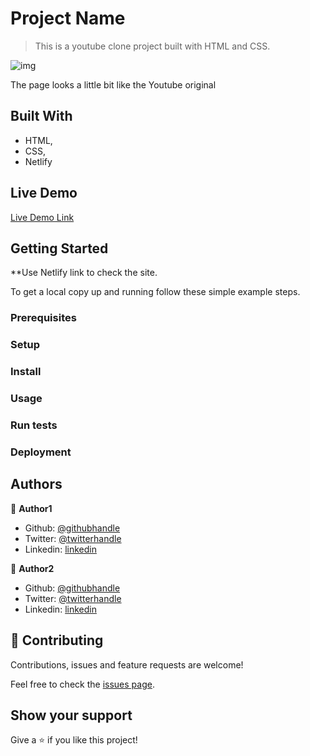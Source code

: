 # Project Name

> This is a youtube clone project built  with HTML and CSS.

![img](./assets/youtubecloneScreenshoot)

The page looks a little bit like the Youtube original

## Built With

- HTML,
- CSS,
- Netlify

## Live Demo

[Live Demo Link](https://hopeful-spence-2bcf93.netlify.app)


## Getting Started

**Use Netlify link to check the site.


To get a local copy up and running follow these simple example steps.

### Prerequisites

### Setup

### Install

### Usage

### Run tests

### Deployment



## Authors

👤 **Author1**

- Github: [@githubhandle](https://github.com/eypsrcnuygr)
- Twitter: [@twitterhandle](https://twitter.com/eypsrcnuygr)
- Linkedin: [linkedin](https://www.linkedin.com/in/ey%C3%BCp-sercan-uygur-a55989a1/)

👤 **Author2**

- Github: [@githubhandle](https://github.com/AlduLonghi)
- Twitter: [@twitterhandle]( https://twitter.com/AbrilLonghi)
- Linkedin: [linkedin](https://www.linkedin.com/in/aldana-abril-longhi-a842ba1a7/ )

## 🤝 Contributing

Contributions, issues and feature requests are welcome!

Feel free to check the [issues page](https://github.com/eypsrcnuygr/YoutubeClone/issues/3#issue-630580323).

## Show your support

Give a ⭐️ if you like this project!




